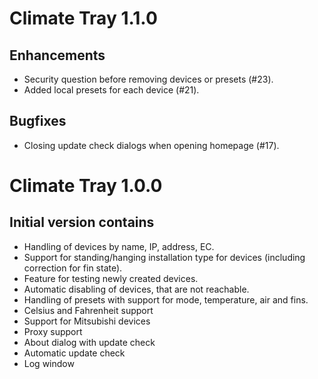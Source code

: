 # Climate Tray 1.1.0

## Enhancements

* Security question before removing devices or presets (#23).
* Added local presets for each device (#21).

## Bugfixes

* Closing update check dialogs when opening homepage (#17).

# Climate Tray 1.0.0

## Initial version contains

* Handling of devices by name, IP, address, EC.
* Support for standing/hanging installation type for devices (including correction for fin state). 
* Feature for testing newly created devices.
* Automatic disabling of devices, that are not reachable.
* Handling of presets with support for mode, temperature, air and fins.
* Celsius and Fahrenheit support
* Support for Mitsubishi devices
* Proxy support
* About dialog with update check
* Automatic update check
* Log window
